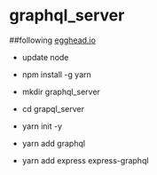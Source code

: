 # graphql_server
##following [egghead.io](https://egghead.io/lessons/javascript-create-a-graphql-schema)

* update node
* npm install -g yarn
* mkdir graphql_server
* cd grapql_server
* yarn init -y
* yarn add graphql


* yarn add express express-graphql

 
